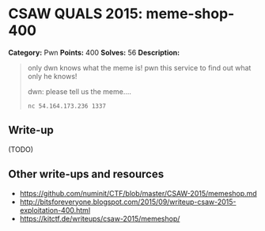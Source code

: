 # CSAW QUALS 2015: meme-shop-400

**Category:** Pwn
**Points:** 400
**Solves:** 56
**Description:**

> only dwn knows what the meme is!
> pwn this service to find out what only he knows!
>
> dwn: please tell us the meme....
>
> `nc 54.164.173.236 1337`
>
>


## Write-up

(TODO)

## Other write-ups and resources

* <https://github.com/numinit/CTF/blob/master/CSAW-2015/memeshop.md>
* <http://bitsforeveryone.blogspot.com/2015/09/writeup-csaw-2015-exploitation-400.html>
* <https://kitctf.de/writeups/csaw-2015/memeshop/>
